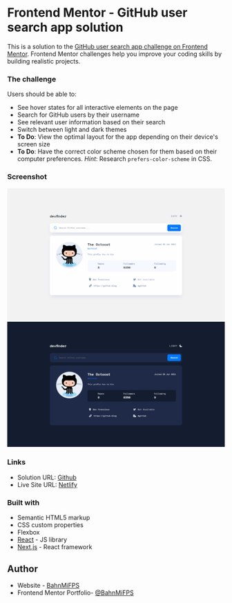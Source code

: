 # Frontend Mentor - GitHub user search app solution

This is a solution to the [GitHub user search app challenge on Frontend Mentor](https://www.frontendmentor.io/challenges/github-user-search-app-Q09YOgaH6). Frontend Mentor challenges help you improve your coding skills by building realistic projects.

### The challenge

Users should be able to:

- See hover states for all interactive elements on the page
- Search for GitHub users by their username
- See relevant user information based on their search
- Switch between light and dark themes
- **To Do**: View the optimal layout for the app depending on their device's screen size
- **To Do**: Have the correct color scheme chosen for them based on their computer preferences. _Hint_: Research `prefers-color-scheme` in CSS.

### Screenshot

![Light](./public/screenshot-light.png)
![Dark](./public/screenshot-dark.png)

### Links

- Solution URL: [Github](https://github.com/BahnMiFPS/github-user-search)
- Live Site URL: [Netlify](https://your-live-site-url.com)

### Built with

- Semantic HTML5 markup
- CSS custom properties
- Flexbox
- [React](https://reactjs.org/) - JS library
- [Next.js](https://nextjs.org/) - React framework

## Author

- Website - [BahnMiFPS](https://bahnmifps.netlify.app/)
- Frontend Mentor Portfolio- [@BahnMiFPS](https://www.frontendmentor.io/profile/BahnMiFPS)
